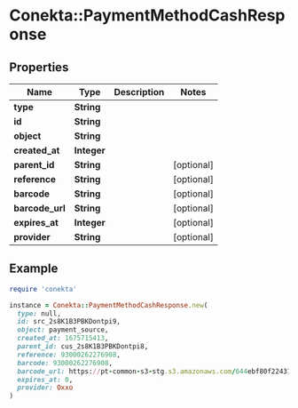 # Conekta::PaymentMethodCashResponse

## Properties

| Name | Type | Description | Notes |
| ---- | ---- | ----------- | ----- |
| **type** | **String** |  |  |
| **id** | **String** |  |  |
| **object** | **String** |  |  |
| **created_at** | **Integer** |  |  |
| **parent_id** | **String** |  | [optional] |
| **reference** | **String** |  | [optional] |
| **barcode** | **String** |  | [optional] |
| **barcode_url** | **String** |  | [optional] |
| **expires_at** | **Integer** |  | [optional] |
| **provider** | **String** |  | [optional] |

## Example

```ruby
require 'conekta'

instance = Conekta::PaymentMethodCashResponse.new(
  type: null,
  id: src_2s8K1B3PBKDontpi9,
  object: payment_source,
  created_at: 1675715413,
  parent_id: cus_2s8K1B3PBKDontpi8,
  reference: 93000262276908,
  barcode: 93000262276908,
  barcode_url: https://pt-common-s3-stg.s3.amazonaws.com/644ebf80f2243197aad6cd8810375b905b613dbe.png?X-Amz-Algorithm&#x3D;AWS4-HMAC-SHA256&amp;X-Amz-Credential&#x3D;ASIA3UN6375MP4SLLCWV%2F20230203%2Fus-east-1%2Fs3%2Faws4_request&amp;X-Amz-Date&#x3D;20230203T215750Z&amp;X-Amz-Expires&#x3D;604800&amp;X-Amz-Security-Token&#x3D;IQoJb3JpZ2luX2VjEH4aCXVzLWVhc3QtMSJGMEQCICd79cu7DYu%2F4%2B3HnVVswydgU9yHcE9kmQIIk2TLoZJrAiBVZ0HxVSeboK5lhdQSqADjwQF62XX35jhC%2F2riB0M8uCqQBAj2%2F%2F%2F%2F%2F%2F%2F%2F%2F%2F8BEAIaDDc5OTgwMTA4MTY4OCIMXWZds9ZI5hzUdbeGKuQDFreMyeWnWWPqDuGZ2%2BHk6usCr%2Fl096%2FNJh9xtf8htLu56K%2FhWUTx%2BjiqFWM2O%2FF5zTS%2BIV6TqkLDZ%2BQ5Jo1miQrRmR57YDz6uP2Yd1mNZ1ouq5ipnNjUuu5UWCCBAmqyZQsrVmeMQpSV2IB%2BTERCCcW2SukFEYU%2F20%2Fzy5orsoZ8DxOW460IymR3cWBk5u3Xh2cV6Y1RdPEwDEThhqYEF5w%2ByKbLENloMsI%2FUm6sG5PPrO3yQOAP9aK2muLJs9lXQRU%2FL%2FSsmS4FKSUFOqlN6YU%2Bi2Y%2FyGIKAJT2VDkngvz5Sl%2Fadj0j%2BPKftVRV5FcEhySB6Rl%2BSkPN7kVQMJp6pS8hMJ6JCyEA%2BA3eWYdIfKgQhWVXAR4oCBfJ62DH8FU3a7WfSjjpTwfVkiReWen3GGCYfUWETTVKp46MKnJ9PG0CD3KzxKV8VfmEGc5krK%2FI%2F%2BDV2wtSa%2F9qf1%2BK1YYJIK9qZGb25ljUiGhTB4T%2BMUOSQFjetiWUoOJc5Q3Jz%2FXJbiTAMTST39MhdbCgiMgfrc8OGKN5DOVbex33Z7dn0xf%2FOCkSqurhLaG08efKQBdhLNS0RlE9hbg9yZ2ywwtQIF39fI6A7eeH0T11a5HMlvm51u4rAffPHRuEJfwJoIuj%2F2s3QzDg7%2FWeBjqmAbnPOlGfysjrDdvHyG7HVnaX02kdG%2BI3Q4PFOO4Mjaa3ocpjcfPT70%2BZ5a%2FSv5vP0jDLGrLToeM9%2BAUlNepptICRu23a1tLGW4ri0twPA%2FZ4JDTtUUUgdblyG8bKpcUTNp4oOsdmLLBz3FVyr4c2xQbDZSu2zYOtoOxB18W0AC6kIbsMWVU55Bf0mBhPeBWxGrtM4Kw1SgHHlt%2F8vetQi2OwtUcg08c%3D&amp;X-Amz-SignedHeaders&#x3D;host&amp;X-Amz-Signature&#x3D;d06dfa41550003359f2aabc8006063a80dfd806a13a54d244024946a76aa9abc,
  expires_at: 0,
  provider: Oxxo
)
```

